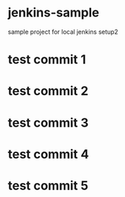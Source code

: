 # jenkins-sample
sample project for local jenkins setup2
# test commit 1
# test commit 2
# test commit 3
# test commit 4
# test commit 5

